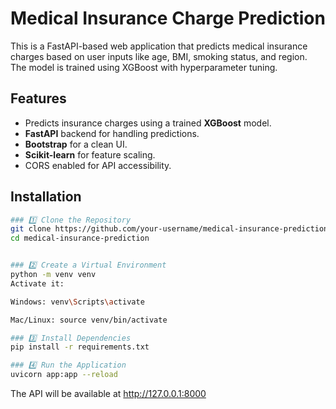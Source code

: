 # Medical Insurance Charge Prediction

This is a FastAPI-based web application that predicts medical insurance charges based on user inputs like age, BMI, smoking status, and region. The model is trained using XGBoost with hyperparameter tuning.

## Features
- Predicts insurance charges using a trained **XGBoost** model.
- **FastAPI** backend for handling predictions.
- **Bootstrap** for a clean UI.
- **Scikit-learn** for feature scaling.
- CORS enabled for API accessibility.

## Installation

```bash
### 1️⃣ Clone the Repository
git clone https://github.com/your-username/medical-insurance-prediction.git
cd medical-insurance-prediction


### 2️⃣ Create a Virtual Environment
python -m venv venv
Activate it:

Windows: venv\Scripts\activate

Mac/Linux: source venv/bin/activate

### 3️⃣ Install Dependencies
pip install -r requirements.txt

### 4️⃣ Run the Application
uvicorn app:app --reload
```
The API will be available at http://127.0.0.1:8000
